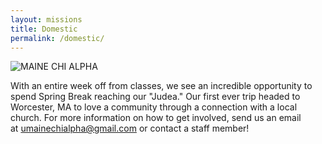 ```yaml
---
layout: missions
title: Domestic
permalink: /domestic/
---
```


<img src="{{ site.url }}/images/domestic.jpg" class="img-fluid" alt="MAINE CHI ALPHA">

With an entire week off from classes, we see an incredible opportunity to spend Spring Break reaching our "Judea." Our first ever trip headed to Worcester, MA to love a community through a connection with a local church. For more information on how to get involved, send us an email at [umainechialpha@gmail.com](mailto:umainechialpha@gmail.com) or contact a staff member!
